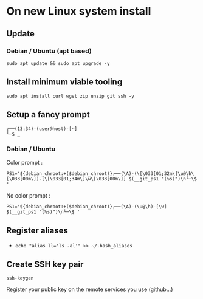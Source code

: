 # On new Linux system install

## Update
### Debian / Ubuntu (apt based)
```
sudo apt update && sudo apt upgrade -y
```

## Install minimum viable tooling
```
sudo apt install curl wget zip unzip git ssh -y
```

## Setup a fancy prompt
```
┌──(13:34)-(user@host)-[~]
└─$ _
```
### Debian / Ubuntu
Color prompt :
```
PS1='${debian_chroot:+($debian_chroot)}┌──(\A)-(\[\033[01;32m\]\u@\h\[\033[00m\])-[\[\033[01;34m\]\w\[\033[00m\]] $(__git_ps1 "(%s)")\n└─\$ '
```

No color prompt :
```
PS1='${debian_chroot:+($debian_chroot)}┌──(\A)-(\u@\h)-[\w] $(__git_ps1 "(%s)")\n└─\$ '
```

## Register aliases
-
  ```
  echo "alias ll='ls -al'" >> ~/.bash_aliases
  ```

## Create SSH key pair
```
ssh-keygen
```

Register your public key on the remote services you use (github...)
